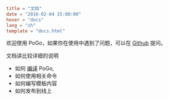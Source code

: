 ```toml
title = "文档"
date = "2016-02-04 15:00:00"
hover = "docs"
lang = "zh"
template = "docs.html"
```

欢迎使用 PoGo，如果你在使用中遇到了问题，可以在 [Github](http://github.com/feisuweb/pogo) 提问。

文档讲比较详细的说明

- 如何 [编译](/en/docs/dl-compile) PoGo,
- 如何使用相关命令
- 如何编写模板内容
- 如何发布到线上

